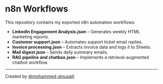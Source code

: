# n8n Workflows

This repository contains my exported n8n automation workflows:

- **LinkedIn Engagement Analysis.json** – Generates weekly HTML marketing reports.
- **Customer support.json** – Automates support ticket email replies.  
- **Invoice processing.json** – Extracts invoice data and logs it to Sheets.    
- **Mail digest.json** – Sends daily summary emails.  
- **RAG pipeline and chatbox.json** – Implements a retrieval-augmented chatbot workflow.

---
Created by [@mohammed-alnuzaili](https://github.com/mohammed-alnuzaili)
